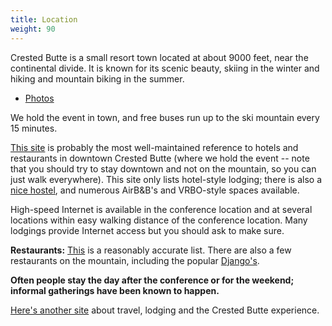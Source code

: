 ```yaml
---
title: Location
weight: 90
---
```


Crested Butte is a small resort town located at about 9000 feet, near the
continental divide. It is known for its scenic beauty, skiing in the winter and
hiking and mountain biking in the summer.

-   [Photos](https://photos.app.goo.gl/d3a4TfH1sHSH2vfu8)

We hold the event in town, and free buses run up to the ski mountain
every 15 minutes.

[This site](http://www.downtowncrestedbutte.com/) is probably the most
well-maintained reference to hotels and restaurants in downtown Crested Butte
(where we hold the event -- note that you should try to stay downtown and not on
the mountain, so you can just walk everywhere). This site only lists hotel-style
lodging; there is also a [nice
hostel](http://www.crestedbuttelodging.com/lodging/crested-butte-intl-lodge-hostel/),
and numerous AirB&B's and VRBO-style spaces available.

High-speed Internet is available in the conference location and at
several locations within easy walking distance of the conference
location. Many lodgings provide Internet access but you should ask to
make sure.

**Restaurants:**
[This](http://www.downtowncrestedbutte.com/restaurants-in-crested-butte/)
is a reasonably accurate list. There are also a few restaurants on the
mountain, including the popular [Django's](http://djangos.us/).

**Often people stay the day after the conference or for the weekend;
informal gatherings have been known to happen.**

[Here's another site](http://travelcrestedbutte.com/) about travel,
lodging and the Crested Butte experience.
